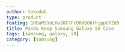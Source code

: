 ```yaml
---
author: tokodab
type: product
featimg: 1HbaMS9oLKwJOF7FrDRKDO0rhippU7Zd9
title: Panda Keep Samsung Galaxy S9 Case
tags: [samsung, galaxy, s9]
category: [samsung]
---
```

